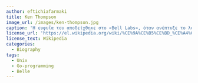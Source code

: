 ```yaml
---
author: eftichiafarmaki
title: Ken Thompson
image_url: /images/ken-thompson.jpg
caption: 'H ευφυΐα του αποδείχθηκε στο «Bell Labs», όταν ανέπτυξε το λειτουργικό σύστημα UNIX, ένα από τα θεμέλια σύγχρονη πληροφορική.'
license_url: 'https://el.wikipedia.org/wiki/%CE%9A%CE%B5%CE%BD_%CE%A4%CF%8C%CE%BC%CF%83%CE%BF%CE%BD#/media/%CE%91%CF%81%CF%87%CE%B5%CE%AF%CE%BF:Ken_Thompson_02.jpg'
license_text: Wikipedia
categories:
  - Biography
tags:
  - Unix
  - Go-programming
  - Belle
---
```


